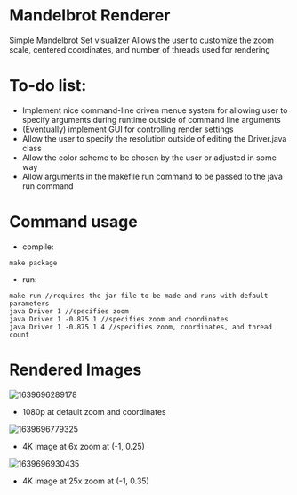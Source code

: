 # Mandelbrot Renderer

Simple Mandelbrot Set visualizer
Allows the user to customize the zoom scale, centered coordinates, and number of threads used for rendering

# To-do list:
- Implement nice command-line driven menue system for allowing user to specify arguments during runtime outside of command line arguments
- (Eventually) implement GUI for controlling render settings
- Allow the user to specify the resolution outside of editing the Driver.java class
- Allow the color scheme to be chosen by the user or adjusted in some way
- Allow arguments in the makefile run command to be passed to the java run command

# Command usage
- compile: 
```make compile
make package
```
- run: 
```
make run //requires the jar file to be made and runs with default parameters
java Driver 1 //specifies zoom
java Driver 1 -0.875 1 //specifies zoom and coordinates
java Driver 1 -0.875 1 4 //specifies zoom, coordinates, and thread count
```

# Rendered Images
![1639696289178](https://user-images.githubusercontent.com/71954677/146462631-ffb40527-e39c-44f7-95f7-7765dc6eac18.png)
- 1080p at default zoom and coordinates

![1639696779325](https://user-images.githubusercontent.com/71954677/146463168-73e8452d-f484-4b76-a79d-d1a7b62b35cf.png)
- 4K image at 6x zoom at (-1, 0.25)

![1639696930435](https://user-images.githubusercontent.com/71954677/146463474-5a6be172-fda9-4dd8-98d4-ece2f79bae06.png)
- 4K image at 25x zoom at (-1, 0.35)

